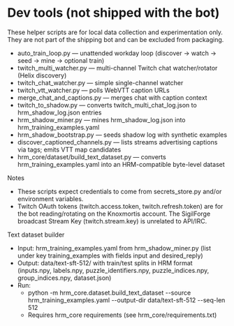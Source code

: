 # Dev tools (not shipped with the bot)

These helper scripts are for local data collection and experimentation only. They are not part of the shipping bot and can be excluded from packaging.

- auto_train_loop.py — unattended workday loop (discover → watch → seed → mine → optional train)
- twitch_multi_watcher.py — multi-channel Twitch chat watcher/rotator (Helix discovery)
- twitch_chat_watcher.py — simple single-channel watcher
- twitch_vtt_watcher.py — polls WebVTT caption URLs
- merge_chat_and_captions.py — merges chat with caption context
- twitch_to_shadow.py — converts twitch_multi_chat_log.json to hrm_shadow_log.json entries
- hrm_shadow_miner.py — mines hrm_shadow_log.json into hrm_training_examples.yaml
- hrm_shadow_bootstrap.py — seeds shadow log with synthetic examples
- discover_captioned_channels.py — lists streams advertising captions via tags; emits VTT map candidates
- hrm_core/dataset/build_text_dataset.py — converts hrm_training_examples.yaml into an HRM-compatible byte-level dataset

Notes

- These scripts expect credentials to come from secrets_store.py and/or environment variables.
- Twitch OAuth tokens (twitch.access.token, twitch.refresh.token) are for the bot reading/rotating on the Knoxmortis account. The SigilForge broadcast Stream Key (twitch.stream.key) is unrelated to API/IRC.

Text dataset builder

- Input: hrm_training_examples.yaml from hrm_shadow_miner.py (list under key training_examples with fields input and desired_reply)
- Output: data/text-sft-512/ with train/test splits in HRM format (inputs.npy, labels.npy, puzzle_identifiers.npy, puzzle_indices.npy, group_indices.npy, dataset.json)
- Run:
  - python -m hrm_core.dataset.build_text_dataset --source hrm_training_examples.yaml --output-dir data/text-sft-512 --seq-len 512
  - Requires hrm_core requirements (see hrm_core/requirements.txt)
